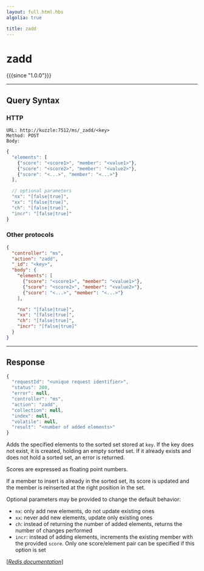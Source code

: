 ```yaml
---
layout: full.html.hbs
algolia: true

title: zadd
---
```


# zadd

{{{since "1.0.0"}}}




---

## Query Syntax

### HTTP

```http
URL: http://kuzzle:7512/ms/_zadd/<key>
Method: POST  
Body:
```


```js
{
  "elements": [
    {"score": "<score1>", "member": "<value1>"},
    {"score": "<score2>", "member": "<value2>"},
    {"score": "<...>", "member": "<...>"}
  ],

  // optional parameters
  "nx": "[false|true]",
  "xx": "[false|true]",
  "ch": "[false|true]",
  "incr": "[false|true]"
}
```



### Other protocols


```json
{
  "controller": "ms",
  "action": "zadd",
  "_id": "<key>",
  "body": {
    "elements": [
      {"score": "<score1>", "member": "<value1>"},
      {"score": "<score2>", "member": "<value2>"},
      {"score": "<...>", "member": "<...>"}
    ],

    "nx": "[false|true]",
    "xx": "[false|true]",
    "ch": "[false|true]",
    "incr": "[false|true]"
  }
}
```

---

## Response

```javascript
{
  "requestId": "<unique request identifier>",
  "status": 200,
  "error": null,
  "controller": "ms",
  "action": "zadd",
  "collection": null,
  "index": null,
  "volatile": null,
  "result": "<number of added elements>"
}
```

Adds the specified elements to the sorted set stored at `key`. If the key does not exist, it is created, holding an empty sorted set. If it already exists and does not hold a sorted set, an error is returned.

Scores are expressed as floating point numbers.

If a member to insert is already in the sorted set, its score is updated and the member is reinserted at the right position in the set.

Optional parameters may be provided to change the default behavior:

* `nx`: only add new elements, do not update existing ones
* `xx`: never add new elements, update only existing ones
* `ch`: instead of returning the number of added elements, returns the number of changes performed
* `incr`: instead of adding elements, increments the existing member with the provided `score`. Only one score/element pair can be specified if this option is set

[[_Redis documentation_]](https://redis.io/commands/zadd)
